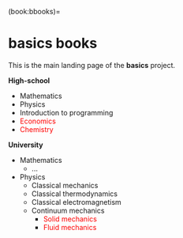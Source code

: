 (book:bbooks)=
# basics books

This is the main landing page of the **basics** project.

**High-school**
- Mathematics
- Physics
- Introduction to programming
- <span style="color:red">Economics</span>
- <span style="color:red">Chemistry</span>

**University**
- Mathematics
  - ...
- Physics
  - Classical mechanics
  - Classical thermodynamics
  - Classical electromagnetism
  - Continuum mechanics
    - <span style="color:red">Solid mechanics</span>
    - <span style="color:red">Fluid mechanics</span>



